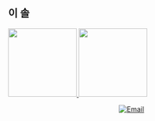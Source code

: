 <h2> 이 솔 </h2>

<!-- <h3> 👨🏻‍💻 &nbsp;About Me </h3>

<div>
- &nbsp; 데이터 수집, 처리, 분석
- &nbsp; 딥러닝 및 인공지능 모델
 -->

<a href="https://github.com/solleedata">
  <img height="140em" src="https://github-readme-stats.vercel.app/api?username=solleedata&theme=dark&show_icons=true" />
  <img height="140em" src="https://github-readme-stats.vercel.app/api/top-langs/?username=solleedata&theme=dark&layout=compact" />
</a>

 </div>

<!-- 
<h3> 🛠 &nbsp;Tech Stack</h3>
- 💻 &nbsp;
  ![Python](https://img.shields.io/badge/-Python-333333?style=flat&logo=python)
  ![SQL](https://img.shields.io/badge/-SQL-333333?style=flat&logo=sql)

- 🌐 &nbsp;
  ![HTML5](https://img.shields.io/badge/-HTML5-333333?style=flat&logo=HTML5)
  ![CSS](https://img.shields.io/badge/-CSS-333333?style=flat&logo=CSS3&logoColor=1572B6)
  ![Bootstrap](https://img.shields.io/badge/-Bootstrap-333333?style=flat&logo=bootstrap&logoColor=563D7C)
  ![Flask](https://img.shields.io/badge/-Flask-333333?style=flat&logo=flask)

- 🛢 &nbsp;
  ![MySQL](https://img.shields.io/badge/-MySQL-333333?style=flat&logo=mysql)
  ![AWS](https://img.shields.io/badge/-AWS-333333?style=flat&logo=aws)
- 🔧 &nbsp;
  ![Visual Studio Code](https://img.shields.io/badge/-Visual%20Studio%20Code-333333?style=flat&logo=visual-studio-code&logoColor=007ACC)
  ![Jupyter](https://img.shields.io/badge/-Jupyter%20Notebook-333333?style=flat&logo=jupyter-notebook&logoColor=007ACC) 

<br/>
-->

<br/>

<p align="center">
<a href="mailto:solleedata@gmail.com"><img alt="Email" src="https://img.shields.io/badge/Email-solleedata@gmail.com-blue?style=flat-square&logo=gmail"></a>
</p>

